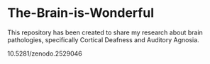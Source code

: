 # The-Brain-is-Wonderful
This repository has been created to share my research about brain pathologies, specifically Cortical Deafness and Auditory Agnosia. 

 10.5281/zenodo.2529046 
